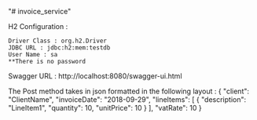 "# invoice_service"

H2 Configuration :

    Driver Class : org.h2.Driver
    JDBC URL : jdbc:h2:mem:testdb
    User Name : sa
    **There is no password

Swagger URL : http://localhost:8080/swagger-ui.html

The Post method takes in json formatted in the following layout :
    {
        "client": "ClientName",
        "invoiceDate": "2018-09-29",
        "lineItems": [
            {
                "description": "LineItem1",
                "quantity": 10,
                "unitPrice": 10
            }
        ],
        "vatRate": 10
    }
